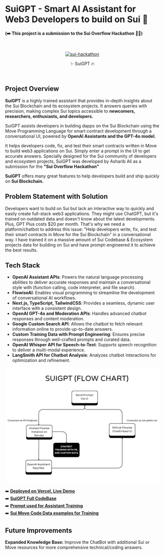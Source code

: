 # SuiGPT - Smart AI Assistant for Web3 Developers to build on Sui 🤖

**(➡️ This project is a submission to the Sui Overflow Hackathon 👨‍💻)**

<br>
<p style="text-align: center" align="center">
<a href="https://ibb.co/cg42Yh9"><img src="https://i.ibb.co/M2FPBkH/sui-hackathon.png" alt="sui-hackathon" border="0"></a>
<div align="center">✨ SuiGPT 🔥</p>
</div>
<br>

## Project Overview

**SuiGPT** is a highly trained assistant that provides in-depth insights about the Sui Blockchain and its ecosystem projects. It answers queries with precision, making complex Sui topics accessible to **newcomers, researchers, enthusiasts, and developers.** <br>

SuiGPT assists developers in building dapps on the Sui Blockchain using the Move Programming Language for smart contract development through a conversational UI, powered by **OpenAI Assistants and the GPT-4o model.** <br>

It helps developers code, fix, and test their smart contracts written in Move to build web3 applications on Sui. Simply enter a prompt in the UI to get accurate answers. Specially designed for the Sui community of developers and ecosystem projects, SuiGPT was developed by Asharib Ali as a submission for the **"Sui Overflow Hackathon"** <br>

**SuiGPT** offers many great features to help developers build and ship quickly on **Sui Blockchain.** <br>

## Problem Statement with Solution

Developers want to build on Sui but lack an interactive way to quickly and easily create full-stack web3 applications. They might use ChatGPT, but it's trained on outdated data and doesn't know about the latest developments. Plus, GPT Plus costs $20 per month. That's why we need a platform/chatbot to address this issue: "Help developers write, fix, and test their smart contracts in Move for the Sui Blockchain" in a conversational way. I have trained it on a massive amount of Sui Codebase & Ecosystem projects data for building on Sui and have prompt-engineered it to achieve the best results.

## Tech Stack

- **OpenAI Assistant APIs**: Powers the natural language processing abilities to deliver accurate responses and maintain a conversational style with (function calling, code interpreter, and file search).
- **FlowiseAI**: Enables visual programming to streamline the development of conversational AI workflows.
- **Next.js, TypeScript, TailwindCSS**: Provides a seamless, dynamic user interface with a consistent design.
- **OpenAI GPT-4o and Moderation APIs**: Handles advanced chatbot responses and content moderation.
- **Google Custom Search API**: Allows the chatbot to fetch relevant information online to provide up-to-date answers.
- **Custom Training Data with Prompt Engineering**: Ensures precise responses through well-crafted prompts and curated data.
- **OpenAI Whisper API for Speech-to-Text**: Supports speech recognition to deliver a multi-modal experience.
- **LangSmith API for Chatbot Analysis**: Analyzes chatbot interactions for optimization and refinement.

![SuiFlowChart](./public/SuiGPT-flowchart.png)

➡️ **[Deployed on Vercel, Live Demo](https://suigpt.vercel.app/)** <br>
➡️ **[SuiGPT Full CodeBase](https://github.com/AsharibAli/SuiGPT)** <br>
➡️ **[Prompt used for Assistant Training](./data/prompt-engineering/prompt-engineering.md)** <br>
➡️ **[Sui Move Code Data examples for Training](./data/sui-codebase/)** <br>

## Future Improvements

**Expanded Knowledge Base:** Improve the ChatBot with additional Sui or Move resources for more comprehensive technical/coding answers.